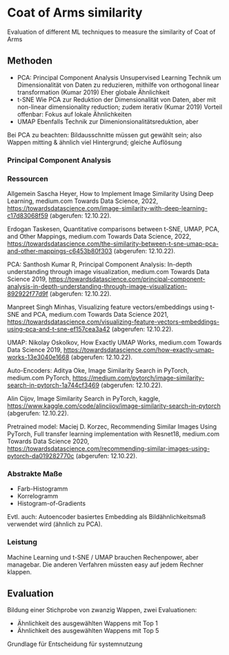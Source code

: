 # Coat of Arms similarity
Evaluation of different ML techniques to measure the similarity of Coat of Arms

## Methoden
- PCA: Principal Component Analysis 
Unsupervised Learning Technik um Dimensionalität von Daten zu reduzieren, mithilfe von orthogonal linear transformation (Kumar 2019)
Eher globale Ähnlichkeit
- t-SNE 
Wie PCA zur Reduktion der Dimensionalität von Daten, aber mit non-linear dimensionality reduction; zudem iterativ (Kumar 2019)
Vorteil offenbar: Fokus auf lokale Ähnlichkeiten
- UMAP
Ebenfalls Technik zur Dimenionsionalitätsreduktion, aber 

Bei PCA zu beachten: Bildausschnitte müssen gut gewählt sein; also Wappen mitting & ähnlich viel Hintergrund; gleiche Auflösung

### Principal Component Analysis

### Ressourcen
Allgemein
Sascha Heyer, How to Implement Image Similarity Using Deep Learning, medium.com Towards Data Science, 2022,
https://towardsdatascience.com/image-similarity-with-deep-learning-c17d83068f59 (abgerufen: 12.10.22).

Erdogan Taskesen, Quantitative comparisons between t-SNE, UMAP, PCA, and Other Mappings, medium.com Towards Data Science, 2022,
https://towardsdatascience.com/the-similarity-between-t-sne-umap-pca-and-other-mappings-c6453b80f303 (abgerufen: 12.10.22).

PCA:
Santhosh Kumar R, Principal Component Analysis: In-depth understanding through image visualization, medium.com Towards Data Science 2019,
https://towardsdatascience.com/principal-component-analysis-in-depth-understanding-through-image-visualization-892922f77d9f (abgerufen: 12.10.22).

Manpreet Singh Minhas, Visualizing feature vectors/embeddings using t-SNE and PCA, medium.com Towards Data Science 2021,
https://towardsdatascience.com/visualizing-feature-vectors-embeddings-using-pca-and-t-sne-ef157cea3a42 (abgerufen: 12.10.22).

UMAP:
Nikolay Oskolkov, How Exactly UMAP Works, medium.com Towards Data Science 2019,
https://towardsdatascience.com/how-exactly-umap-works-13e3040e1668 (abgerufen: 12.10.22).

Auto-Encoders:
Aditya Oke, Image Similarity Search in PyTorch, medium.com PyTorch,
https://medium.com/pytorch/image-similarity-search-in-pytorch-1a744cf3469 (abgerufen: 12.10.22).

Alin Cijov, Image Similarity Search in PyTorch, kaggle,
https://www.kaggle.com/code/alincijov/image-similarity-search-in-pytorch (abgerufen: 12.10.22).

Pretrained model:
Maciej D. Korzec, Recommending Similar Images Using PyTorch, Full transfer learning implementation with Resnet18, medium.com Towards Data Science 2020,
https://towardsdatascience.com/recommending-similar-images-using-pytorch-da019282770c  (abgerufen: 12.10.22).

### Abstrakte Maße
- Farb-Histogramm
- Korrelogramm
- Histogram-of-Gradients

Evtl. auch:
Autoencoder basiertes Embedding als Bildähnlichkeitsmaß verwendet wird (ähnlich zu PCA). 

### Leistung
Machine Learning und t-SNE / UMAP brauchen Rechenpower, aber managebar.
Die anderen Verfahren müssten easy auf jedem Rechner klappen.

## Evaluation
Bildung einer Stichprobe von zwanzig Wappen, zwei Evaluationen:
- Ähnlichkeit des ausgewählten Wappens mit Top 1
- Ähnlichkeit des ausgewählten Wappens mit Top 5

Grundlage für Entscheidung für systemnutzung